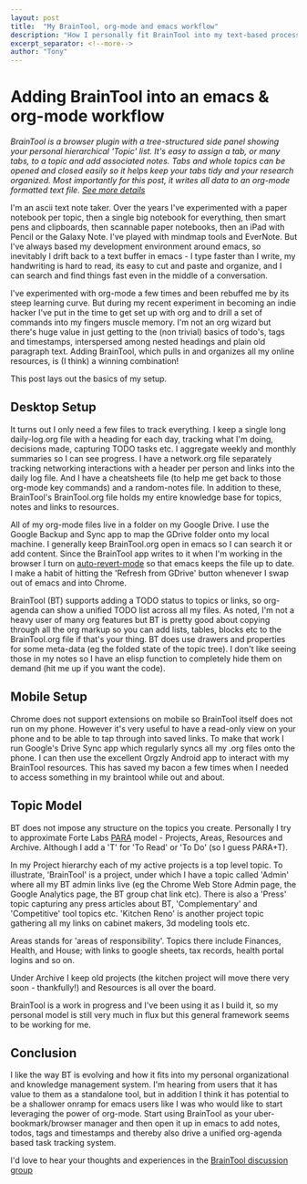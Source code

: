 ```yaml
---
layout: post
title:  "My BrainTool, org-mode and emacs workflow"
description: "How I personally fit BrainTool into my text-based process."
excerpt_separator: <!--more-->
author: "Tony"
---
```



# Adding BrainTool into an emacs & org-mode workflow

_BrainTool is a browser plugin with a tree-structured side panel showing your personal hierarchical 'Topic' list. It's easy to assign a tab, or many tabs, to a topic and add associated notes. Tabs and whole topics can be opened and closed easily so it helps keep your tabs tidy and your research organized. Most importantly for this post, it writes all data to an org-mode formatted text file. [See more details](/overview)_

I'm an ascii text note taker. Over the years I've experimented with a paper notebook per topic, then a single big notebook for everything, then smart pens and clipboards, then scannable paper notebooks, then an iPad with Pencil or the Galaxy Note. I've played with mindmap tools and EverNote. But I've always based my development environment around emacs, so inevitably I drift back to a text buffer in emacs - I type faster than I write, my handwriting is hard to read, its easy to cut and paste and organize, and I can search and find things fast even in the middle of a conversation.
<!--more-->

I've experimented with org-mode a few times and been rebuffed me by its steep learning curve. But during my recent experiment in becoming an indie hacker I've put in the time to get set up with org and to drill a set of commands into my fingers muscle memory. I'm not an org wizard but there's huge value in just getting to the (non trivial) basics of todo's, tags and timestamps, interspersed among nested headings and plain old paragraph text. Adding BrainTool, which pulls in and organizes all my online resources, is (I think) a winning combination!

This post lays out the basics of my setup.

## Desktop Setup

It turns out I only need a few files to track everything. I keep a single long daily-log.org file with a heading for each day, tracking what I'm doing, decisions made, capturing TODO tasks etc. I aggregate weekly and monthly summaries so I can see progress. I have a network.org file separately tracking networking interactions with a header per person and links into the daily log file. And I have a cheatsheets file (to help me get back to those org-mode key commands) and a random-notes file. In addition to these, BrainTool's BrainTool.org file holds my entire knowledge base for topics, notes and links to resources.

All of my org-mode files live in a folder on my Google Drive. I use the Google Backup and Sync app to map the GDrive folder onto my local machine.  I generally keep BrainTool.org open in emacs so I can search it or add content. Since the BrainTool app writes to it when I'm working in the browser I turn on [auto-revert-mode](https://www.gnu.org/software/emacs/manual/html_node/emacs/Auto-Revert.html) so that emacs keeps the file up to date. I make a habit of hitting the 'Refresh from GDrive' button whenever I swap out of emacs and into Chrome.

BrainTool (BT) supports adding a TODO status to topics or links, so org-agenda can show a unified TODO list across all my files. As noted, I'm not a heavy user of many org features but BT is pretty good about copying through all the org markup so you can add lists, tables, blocks etc to the BrainTool.org file if that's your thing. BT does use drawers and properties for some meta-data (eg the folded state of the topic tree). I don't like seeing those in my notes so I have an elisp function to completely hide them on demand (hit me up if you want the code).

## Mobile Setup

Chrome does not support extensions on mobile so BrainTool itself does not run on my phone. However it's very useful to have a read-only view on your phone and to be able to tap through into saved links. To make that work I run Google's Drive Sync app which regularly syncs all my .org files onto the phone. I can then use the excellent Orgzly Android app to interact with my BrainTool resources. This has saved my bacon a few times when I needed to access something in my braintool while out and about.

## Topic Model

BT does not impose any structure on the topics you create. Personally I try to approximate Forte Labs [PARA](https://fortelabs.co/blog/para/) model - Projects, Areas, Resources and Archive. Although I add a 'T' for 'To Read' or 'To Do' (so I guess PARA+T).

In my Project hierarchy each of my active projects is a top level topic. To illustrate, 'BrainTool' is a project, under which I have a topic called 'Admin' where all my BT admin links live (eg the Chrome Web Store Admin page, the Google Analytics page, the BT group chat link etc). There is also a 'Press' topic capturing any press articles about BT, 'Complementary' and 'Competitive' tool topics etc. 'Kitchen Reno' is another project topic gathering all my links on cabinet makers, 3d modeling tools etc.

Areas stands for 'areas of responsibility'. Topics there include Finances, Health, and House; with links to google sheets, tax records, health portal logins and so on.

Under Archive I keep old projects (the kitchen project will move there very soon - thankfully!) and Resources is all over the board.

BrainTool is a work in progress and I've been using it as I build it, so my personal model is still very much in flux but this general framework seems to be working for me.

## Conclusion

I like the way BT is evolving and how it fits into my personal organizational and knowledge management system. I'm hearing from users that it has value to them as a standalone tool, but in addition I think it has potential to be a shallower onramp for emacs users like I was who would like to start leveraging the power of org-mode. Start using BrainTool as your uber-bookmark/browser manager and then open it up in emacs to add notes, todos, tags and timestamps and thereby also drive a unified org-agenda based task tracking system.

I'd love to hear your thoughts and experiences in the [BrainTool discussion group](https://groups.google.com/u/0/g/braintool-discussion)
